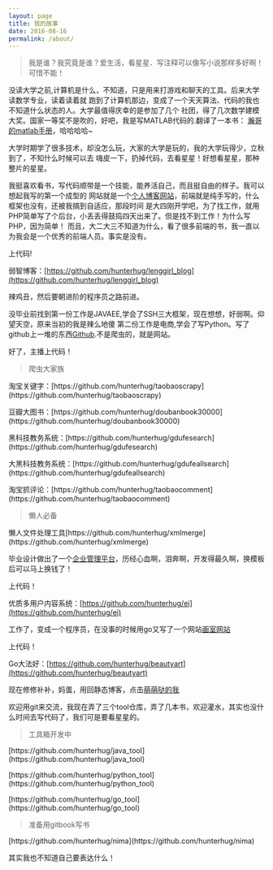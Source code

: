 ```yaml
---
layout: page
title: 我的故事
date: 2016-08-16
permalink: /about/
---
```


>我是谁？我究竟是谁？爱生活，看星星．写注释可以像写小说那样多好啊！可惜不能！

没读大学之前,计算机是什么，不知道，只是用来打游戏和聊天的工具。后来大学读数学专业，读着读着就
跑到了计算机那边，变成了一个天天算法、代码的我也不知道什么状态的人。大学最值得庆幸的是参加了几个
社团，得了几次数学建模大奖。国家一等奖不是吹的，好吧，我是写MATLAB代码的.翻译了一本书：
[瀚哥的matlab手册](http://www.lenggirl.com/matlab.pdf)，哈哈哈哈~

大学时期学了很多技术，却没怎么玩，大家的大学是玩的，我的大学玩得少，立秋到了，不知什么时候可以去
嗨皮一下，扔掉代码，去看星星！好想看星星，那种整片的星星。

我挺喜欢看书，写代码顺带是一个技能，能养活自己，而且挺自由的样子。我可以想起我写的第一个成型的
网站就是一个[个人博客网站](http://php.lenggirl.com/)，前端就是纯手写的，什么框架也没有，还被我搞到自适应，那段时间
是大四刚开学吧，为了找工作，就用PHP简单写了个后台，小丢丢得鼓捣四天出来了。但是找不到工作！为什么写PHP，因为简单！
而且，大二大三不知道为什么，看了很多前端的书，我一直以为我会是一个优秀的前端人员。事实是没有。

上代码!

弱智博客：[https://github.com/hunterhug/lenggirl_blog](https://github.com/hunterhug/lenggirl_blog)

辣鸡丑，然后要朝进阶的程序员之路前进。

没毕业前找到第一份工作是JAVAEE,学会了SSH三大框架，现在想想，好弱啊。仰望天空，原来当初的我是辣么地傻
第二份工作是电商,学会了写Python。写了github上一堆的东西[Github](https://www.github.com/hunterhug).不是爬虫的，就是网站。

好了，主播上代码！

> 爬虫大家族
<p>淘宝关键字：[https://github.com/hunterhug/taobaoscrapy](https://github.com/hunterhug/taobaoscrapy)
<p>豆瓣大图书：[https://github.com/hunterhug/doubanbook30000](https://github.com/hunterhug/doubanbook30000)
<p>黑科技教务系统：[https://github.com/hunterhug/gdufesearch](https://github.com/hunterhug/gdufesearch)
<p>大黑科技教务系统：[https://github.com/hunterhug/gdufeallsearch](https://github.com/hunterhug/gdufeallsearch)
<p>淘宝抓评论：[https://github.com/hunterhug/taobaocomment](https://github.com/hunterhug/taobaocomment)

>懒人必备
<p>懒人文件处理工具[https://github.com/hunterhug/xmlmerge](https://github.com/hunterhug/xmlmerge)

毕业设计做出了一个[企业管理平台](http://ei.lenggirl.com/)，历经心血啊，泪奔啊，开发得最久啊，换模板后可以马上换钱了！

上代码！

优质多用户内容系统：[https://github.com/hunterhug/ei](https://github.com/hunterhug/ei)

工作了，变成一个程序员，在没事的时候用go又写了一个网站[画室网站](http://beauty.lenggirl.com/)

上代码！

Go大法好：[https://github.com/hunterhug/beautyart](https://github.com/hunterhug/beautyart)

现在修修补补，妈蛋，用回静态博客，点击[萌萌哒的我](https://github.com/hunterhug/hunterhug.github.io)

欢迎用git来交流，我现在弄了三个tool仓库，弄了几本书，欢迎灌水，其实也没什么时间去写代码了，我们可是要看星星的。

>工具箱开发中
<p>[https://github.com/hunterhug/java_tool](https://github.com/hunterhug/java_tool)
<p>[https://github.com/hunterhug/python_tool](https://github.com/hunterhug/python_tool)
<p>[https://github.com/hunterhug/go_tool](https://github.com/hunterhug/go_tool)

>准备用gitbook写书
<p>[https://github.com/hunterhug/nima](https://github.com/hunterhug/nima)

其实我也不知道自己要表达什么！

<img alt="" src="https://raw.githubusercontent.com/hunterhug/hunterhug.github.io/master/img/mylove.jpg"/>



